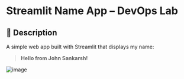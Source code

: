 # Streamlit Name App – DevOps Lab

## 👋 Description
A simple web app built with Streamlit that displays my name:

> **Hello from John Sankarsh!**

 
![image](https://github.com/user-attachments/assets/7eca6708-0c09-433e-908d-e39b3dddbe50)
